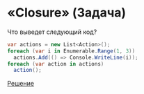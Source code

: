 # «Closure» (Задача)
Что выведет следующий код?
```cs
var actions = new List<Action>();
foreach (var i in Enumerable.Range(1, 3))
  actions.Add(() => Console.WriteLine(i));
foreach (var action in actions)
  action();
```
[Решение](./Closure-A.md)
